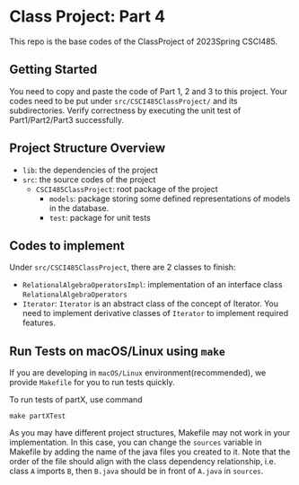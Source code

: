 # Class Project: Part 4

This repo is the base codes of the ClassProject of 2023Spring CSCI485.

## Getting Started
You need to copy and paste the code of Part 1, 2 and 3 to this project. 
Your codes need to be put under `src/CSCI485ClassProject/` and its subdirectories. 
Verify correctness by executing the unit test of Part1/Part2/Part3 successfully.

## Project Structure Overview

- `lib`: the dependencies of the project
- `src`: the source codes of the project
  - `CSCI485ClassProject`: root package of the project
    - `models`: package storing some defined representations of models in the database.
    - `test`: package for unit tests
    
## Codes to implement
Under `src/CSCI485ClassProject`, there are 2 classes to finish:
- `RelationalAlgebraOperatorsImpl`: implementation of an interface class `RelationalAlgebraOperators`
- `Iterator`: `Iterator` is an abstract class of the concept of Iterator. 
You need to implement derivative classes of `Iterator` to implement required features.

## Run Tests on macOS/Linux using `make`

If you are developing in `macOS/Linux` environment(recommended), we provide `Makefile` for you to run tests quickly.

To run tests of partX, use command
```shell
make partXTest
```

As you may have different project structures, Makefile may not work in your implementation. In this case, you can change the `sources` variable in Makefile by adding the name of the java files you created to it.
Note that the order of the file should align with the class dependency relationship, i.e. class `A` imports `B`, then `B.java` should be in front of `A.java` in `sources`.
